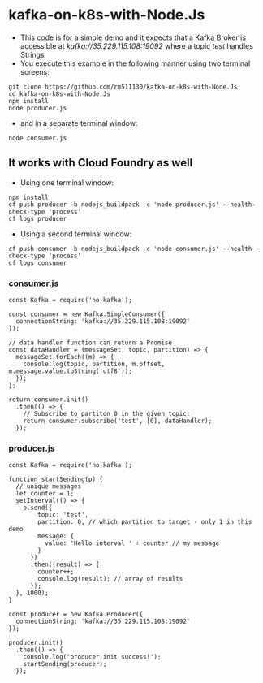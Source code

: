 # kafka-on-k8s-with-Node.Js

- This code is for a simple demo and it expects that a Kafka Broker is accessible at *kafka://35.229.115.108:19092* where a topic *test* handles Strings
- You execute this example in the following manner using two terminal screens:

```
git clone https://github.com/rm511130/kafka-on-k8s-with-Node.Js
cd kafka-on-k8s-with-Node.Js
npm install
node producer.js
```

- and in a separate terminal window:
```
node consumer.js
```

## It works with Cloud Foundry as well

- Using one terminal window:
```
npm install
cf push producer -b nodejs_buildpack -c 'node producer.js' --health-check-type 'process'
cf logs producer
```
- Using a second terminal window:
```
cf push consumer -b nodejs_buildpack -c 'node consumer.js' --health-check-type 'process'
cf logs consumer
```


### consumer.js 
```
const Kafka = require('no-kafka');

const consumer = new Kafka.SimpleConsumer({
  connectionString: 'kafka://35.229.115.108:19092'
});

// data handler function can return a Promise
const dataHandler = (messageSet, topic, partition) => {
  messageSet.forEach((m) => {
    console.log(topic, partition, m.offset, m.message.value.toString('utf8'));
  });
};

return consumer.init()
  .then(() => {
    // Subscribe to partiton 0 in the given topic:
    return consumer.subscribe('test', [0], dataHandler);
  });
```

### producer.js
```
const Kafka = require('no-kafka');

function startSending(p) {
  // unique messages
  let counter = 1;
  setInterval(() => {
    p.send({
        topic: 'test',
        partition: 0, // which partition to target - only 1 in this demo
        message: {
          value: 'Hello interval ' + counter // my message
        }
      })
      .then((result) => {
        counter++;
        console.log(result); // array of results
      });
  }, 1000);
}

const producer = new Kafka.Producer({
  connectionString: 'kafka://35.229.115.108:19092'
});

producer.init()
  .then(() => {
    console.log('producer init success!');
    startSending(producer);
  });
```


